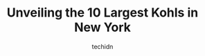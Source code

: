 ---
layout: ampstory
image: https://i0.wp.com/www.depkes.org/wp-content/uploads/2023/06/kohls-0-in-new-york-1685967717.jpeg?resize=640,853
author: techidn
featured: false
description: Discover the impressive array of Kohls options in New York, where you can find 10 of the largest Kohls establishments in the area. From renowned classics to hidden gems, New York offers a di
title: Unveiling the 10 Largest Kohls in New York
cover:
   title: Unveiling the 10 Largest Kohls in New York
   subtitle: Rickpate
   background: https://www.depkes.org/wp-content/uploads/2023/06/kohls-0-in-new-york-1685967717.jpeg

pages: 
 - layout: thirds
   top: <h1>#1 Kohls</h1>
   bottom: "<p>I  went in the morning, that means no many customers at the store , 8 min. In and out , sending  back a item to Amazon. The store is big and with a good variety of produc</p>"
   background: https://www.depkes.org/wp-content/uploads/2023/06/kohls-1-in-new-york-1685967718.jpeg
   backgroundblur: true
 - layout: thirds
   top: <h1>#2 Kohls</h1>
   bottom: "<p>6111 188th St, Queens, NY 11365, United States</p>"
   background: https://www.depkes.org/wp-content/uploads/2023/06/kohls-2-in-new-york-1685967718.jpeg
   cta:
      link: https://www.depkes.org/blog/unveiling-the-10-largest-kohls-in-new-york/
      text: Unveiling the 10 Largest Kohls in New York
 - layout: thirds
   top: <h1>#3 Kohls</h1>
   bottom: "<p>3 Mill Creek Dr, Secaucus, NJ 07094, United States</p>"
   background: https://www.depkes.org/wp-content/uploads/2023/06/kohls-3-in-new-york-1685967719.jpeg
   cta:
      link: https://www.depkes.org/blog/unveiling-the-10-largest-kohls-in-new-york/
      text: Unveiling the 10 Largest Kohls in New York
 - layout: thirds
   top: <h1>#4 Kohls</h1>
   bottom: "<p>1900 E Linden Ave, Linden, NJ 07036, United States</p>"
   background: https://images.unsplash.com/photo-1510906594845-bc082582c8cc?ixlib=rb-4.0.3&ixid=MnwxMjA3fDB8MHxwaG90by1wYWdlfHx8fGVufDB8fHx8&auto=format&fit=crop&w=640&h=853&q=80
   cta:
      link: https://www.depkes.org/blog/unveiling-the-10-largest-kohls-in-new-york/
      text: Unveiling the 10 Largest Kohls in New York
 - layout: thirds
   top: <h1>#5 Kohls</h1>
   bottom: "<p>2239 Forest Ave, Staten Island, NY 10303, United States</p>"
   background: https://images.unsplash.com/photo-1595364397663-fca4f075d796?ixlib=rb-4.0.3&ixid=MnwxMjA3fDB8MHxwaG90by1wYWdlfHx8fGVufDB8fHx8&auto=format&fit=crop&w=640&h=853&q=80
   cta:
      link: https://www.depkes.org/blog/unveiling-the-10-largest-kohls-in-new-york/
      text: Unveiling the 10 Largest Kohls in New York
 - layout: thirds
   top: <h1>#6 Kohls</h1>
   bottom: "<p>40 Mall Dr E, Jersey City, NJ 07310, United States</p>"
   background: https://images.unsplash.com/photo-1546497974-b213c9efb599?ixlib=rb-4.0.3&ixid=MnwxMjA3fDB8MHxwaG90by1wYWdlfHx8fGVufDB8fHx8&auto=format&fit=crop&w=640&h=853&q=80
   cta:
      link: https://www.depkes.org/blog/unveiling-the-10-largest-kohls-in-new-york/
      text: Unveiling the 10 Largest Kohls in New York
 - layout: thirds
   top: <h1>#7 Kohls</h1>
   bottom: "<p>200 Bergen Town Center, Paramus, NJ 07652, United States</p>"
   background: https://images.unsplash.com/photo-1620421680010-0766ff230392?ixlib=rb-4.0.3&ixid=MnwxMjA3fDB8MHxwaG90by1wYWdlfHx8fGVufDB8fHx8&auto=format&fit=crop&w=640&h=853&q=80
   cta:
      link: https://www.depkes.org/blog/unveiling-the-10-largest-kohls-in-new-york/
      text: Unveiling the 10 Largest Kohls in New York
 - layout: thirds
   middle: Continue reading...
   background: https://images.unsplash.com/photo-1533735380053-eb8d0759b24a?ixlib=rb-4.0.3&ixid=MnwxMjA3fDB8MHxwaG90by1wYWdlfHx8fGVufDB8fHx8&auto=format&fit=crop&w=640&h=853&q=80
   cta:
      link: https://www.depkes.org/blog/unveiling-the-10-largest-kohls-in-new-york/
      text: Unveiling the 10 Largest Kohls in New York
      
---